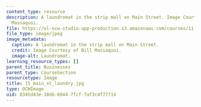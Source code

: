 ```yaml
---
content_type: resource
description: A laundromat in the strip mall on Main Street. Image Courtesy of Bill
  Massaquoi.
file: https://ol-ocw-studio-app-production.s3.amazonaws.com/courses/11-945-springfield-studio-fall-2005/0345d43e38d660447fcffaf3c4f77714_15_main_st_laundry.jpg
file_type: image/jpeg
image_metadata:
  caption: A laundromat in the strip mall on Main Street.
  credit: Image Courtesy of Bill Massaquoi.
  image-alt: Laundromat.
learning_resource_types: []
parent_title: Businesses
parent_type: CourseSection
resourcetype: Image
title: 15_main_st_laundry.jpg
type: OCWImage
uid: 0345d43e-38d6-6044-7fcf-faf3c4f77714
---
```

